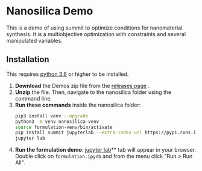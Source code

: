 # Nanosilica Demo

This is a demo of using summit to optimize conditions for nanomaterial synthesis.  It is a multiobjective optimization with constraints and several manipulated variables.

## Installation
This requires [python 3.6](https://www.python.org/downloads/release/python-360/) or higher to be installed.

1. **Download** the Demos zip file from the [releases page](https://github.com/sustainable-processes/summit/releases) .  
2. **Unzip** the file. Then, navigate to the nanosilica folder using the command line.
3. **Run these commands** inside the nanosilica folder:
    ```bash
    pip3 install venv --upgrade
    python3 -m venv nanosilica-venv
    source formulation-venv/bin/activate
    pip install summit jupyterlab --extra-index-url https://pypi.rxns.io
    jupyter lab
    ```
4. **Run the formulation demo**: [jupyter lab](https://jupyterlab.readthedocs.io/en/stable/)** tab will appear in your browser. Double click on `formulation.ipynb` and from the menu click "Run > Run All". 